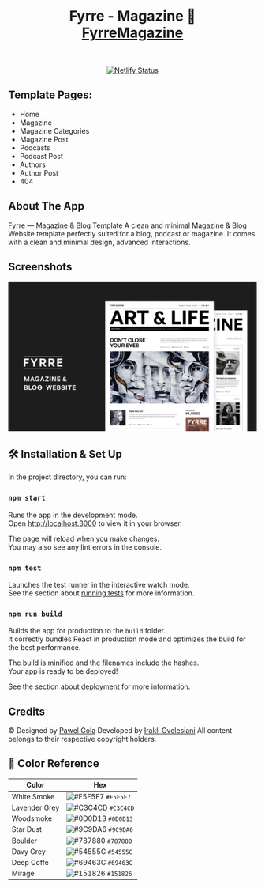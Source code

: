 <h1 align="center">
  Fyrre - Magazine 📰<br/>
  <a href="https://fyrremagazine.netlify.app" target="_blank">FyrreMagazine</a>
</h1>


<br/>
<p align="center">
  <a href="https://fyrremagazine.netlify.app" target="_blank">
    <img src="https://api.netlify.com/api/v1/badges/ac95dc32-745f-48e2-8e2f-5795d50b580f/deploy-status" alt="Netlify Status" />
  </a>
</p>

## Template Pages:

- Home
- Magazine
- Magazine Categories
- Magazine Post 
- Podcasts
- Podcast Post 
- Authors
- Author Post 
- 404

## About The App
Fyrre — Magazine & Blog Template
A clean and minimal Magazine & Blog Website template perfectly suited for a blog, podcast or magazine. It comes with a clean and minimal design, advanced interactions.

## Screenshots

![Fyrre - Magazine](/public/images/Preview.png)


## 🛠 Installation & Set Up

In the project directory, you can run:

### `npm start`

Runs the app in the development mode.\
Open [http://localhost:3000](http://localhost:3000) to view it in your browser.

The page will reload when you make changes.\
You may also see any lint errors in the console.

### `npm test`

Launches the test runner in the interactive watch mode.\
See the section about [running tests](https://facebook.github.io/create-react-app/docs/running-tests) for more information.

### `npm run build`

Builds the app for production to the `build` folder.\
It correctly bundles React in production mode and optimizes the build for the best performance.

The build is minified and the filenames include the hashes.\
Your app is ready to be deployed!

See the section about [deployment](https://facebook.github.io/create-react-app/docs/deployment) for more information.

## Credits

© Designed by [Pawel Gola](https://templates.gola.io/template/fyrre) Developed by [Irakli Gvelesiani](https://github.com/IrakliGvelesiani) All content belongs to their respective copyright holders.

## 🎨 Color Reference

| Color          | Hex                                                                 |
| -------------- | ------------------------------------------------------------------- | 
| White Smoke    | ![#F5F5F7](https://via.placeholder.com/10/f5f5f7?text=+) `#F5F5F7`  |
| Lavender Grey  | ![#C3C4CD](https://via.placeholder.com/10/c3c4cd?text=+) `#C3C4CD`  |
| Woodsmoke      | ![#0D0D13](https://via.placeholder.com/10/0d0d13?text=+) `#0D0D13`  |
| Star Dust      | ![#9C9DA6](https://via.placeholder.com/10/9c9da6?text=+) `#9C9DA6`  |
| Boulder        | ![#787880](https://via.placeholder.com/10/787880?text=+) `#787880`  |
| Davy Grey      | ![#54555C](https://via.placeholder.com/10/54555c?text=+) `#54555C`  |
| Deep Coffe     | ![#69463C](https://via.placeholder.com/10/69463c?text=+) `#69463C`  |
| Mirage         | ![#151826](https://via.placeholder.com/10/151826?text=+) `#151826`  |
